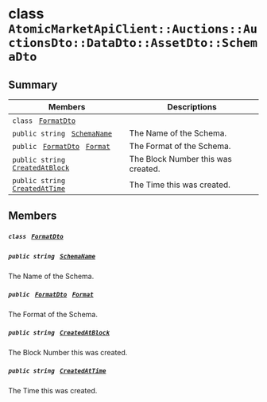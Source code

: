 # class `AtomicMarketApiClient::Auctions::AuctionsDto::DataDto::AssetDto::SchemaDto` 

## Summary

 Members                                | Descriptions                                
----------------------------------------|---------------------------------------------
`class ` [`FormatDto`](AtomicMarketApiClient--Auctions--AuctionsDto--DataDto--AssetDto--SchemaDto--FormatDto.md)        | 
`public string ` [`SchemaName`](#class_atomic_market_api_client_1_1_auctions_1_1_auctions_dto_1_1_data_dto_1_1_asset_dto_1_1_schema_dto_1a50d439f0d7b1835a13ec1f4da383f957) | The Name of the Schema.
`public ` [`FormatDto`](AtomicMarketApiClient--Auctions--AuctionsDto--DataDto--AssetDto--SchemaDto--FormatDto.md)` ` [`Format`](#class_atomic_market_api_client_1_1_auctions_1_1_auctions_dto_1_1_data_dto_1_1_asset_dto_1_1_schema_dto_1ab4fe4d63207a5184d9e0c8a5aa54891c) | The Format of the Schema.
`public string ` [`CreatedAtBlock`](#class_atomic_market_api_client_1_1_auctions_1_1_auctions_dto_1_1_data_dto_1_1_asset_dto_1_1_schema_dto_1a022adc431e5845376e250208a999e12d) | The Block Number this was created.
`public string ` [`CreatedAtTime`](#class_atomic_market_api_client_1_1_auctions_1_1_auctions_dto_1_1_data_dto_1_1_asset_dto_1_1_schema_dto_1a4cb9b4aaa1372df6dc2bb7d8f4916403) | The Time this was created.

## Members

##### `class ` [`FormatDto`](AtomicMarketApiClient--Auctions--AuctionsDto--DataDto--AssetDto--SchemaDto--FormatDto.md) 

##### `public string ` [`SchemaName`](#class_atomic_market_api_client_1_1_auctions_1_1_auctions_dto_1_1_data_dto_1_1_asset_dto_1_1_schema_dto_1a50d439f0d7b1835a13ec1f4da383f957) 

The Name of the Schema.

##### `public ` [`FormatDto`](AtomicMarketApiClient--Auctions--AuctionsDto--DataDto--AssetDto--SchemaDto--FormatDto.md)` ` [`Format`](#class_atomic_market_api_client_1_1_auctions_1_1_auctions_dto_1_1_data_dto_1_1_asset_dto_1_1_schema_dto_1ab4fe4d63207a5184d9e0c8a5aa54891c) 

The Format of the Schema.

##### `public string ` [`CreatedAtBlock`](#class_atomic_market_api_client_1_1_auctions_1_1_auctions_dto_1_1_data_dto_1_1_asset_dto_1_1_schema_dto_1a022adc431e5845376e250208a999e12d) 

The Block Number this was created.

##### `public string ` [`CreatedAtTime`](#class_atomic_market_api_client_1_1_auctions_1_1_auctions_dto_1_1_data_dto_1_1_asset_dto_1_1_schema_dto_1a4cb9b4aaa1372df6dc2bb7d8f4916403) 

The Time this was created.

